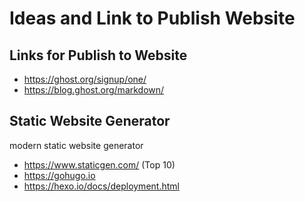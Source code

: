 # Ideas and Link to Publish Website

## Links for Publish to Website

* https://ghost.org/signup/one/
* https://blog.ghost.org/markdown/

## Static Website Generator

modern static website generator

* https://www.staticgen.com/ (Top 10)
* https://gohugo.io
* https://hexo.io/docs/deployment.html
